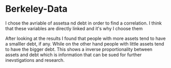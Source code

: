 # Berkeley-Data

I chose the avriable of assetsa nd debt in order to find a correlation. I think that these variables are directly linked and it's why I choose them

After looking at the results I found that people with more assets tend to have a smalller debt, if any. While on the other hand people with little assets tend to have the bigger debt. This shows a inverse proportionality between assets and debt which is information that can be sued for further inevstigations and research.
